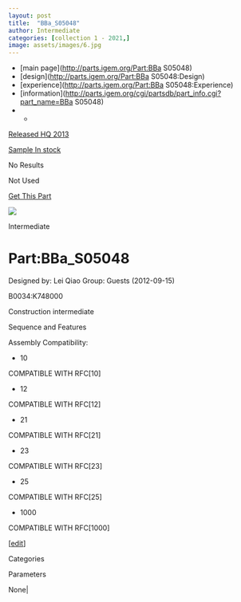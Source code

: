 ```yaml
---
layout: post
title:  "BBa_S05048"
author: Intermediate
categories: [collection 1 - 2021,] 
image: assets/images/6.jpg
---
```



  * [main page](http://parts.igem.org/Part:BBa S05048)
  * [design](http://parts.igem.org/Part:BBa S05048:Design)
  * [experience](http://parts.igem.org/Part:BBa S05048:Experience)
  * [information](http://parts.igem.org/cgi/partsdb/part_info.cgi?part_name=BBa S05048)
  *   * 

[Released HQ 2013](http://parts.igem.org/Help:Part_Status_Box)

[Sample In stock](http://parts.igem.org/Help:Part_Status_Box)

No Results

Not Used

[ Get This Part](http://parts.igem.org/partsdb/get_part.cgi?part=BBa_S05048)

![](http://parts.igem.org/images/partbypart/icon_intermediate.png)

Intermediate

# Part:BBa_S05048

Designed by: Lei Qiao   Group: Guests   (2012-09-15)

  
B0034:K748000

Construction intermediate

Sequence and Features

  

Assembly Compatibility:

  * 10

COMPATIBLE WITH RFC[10]

  * 12

COMPATIBLE WITH RFC[12]

  * 21

COMPATIBLE WITH RFC[21]

  * 23

COMPATIBLE WITH RFC[23]

  * 25

COMPATIBLE WITH RFC[25]

  * 1000

COMPATIBLE WITH RFC[1000]

  

[[edit](http://parts.igem.org/partsdb/part_info.cgi?part_name=BBa_S05048)]

Categories

Parameters

None|

